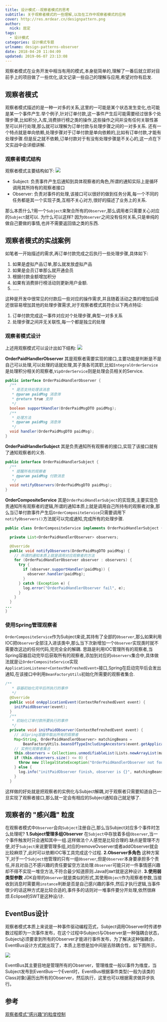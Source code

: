 ```yaml
---
title: 设计模式--观察者模式的思考
subtitle: 关于观察者模式的一些理解,以及在工作中观察者模式的应用
cover: http://res.mrdear.cn/designpattern.png
author: 
  nick: 屈定
tags:
  - 设计模式
categories: 设计模式专题
urlname: design-patterns-observer
date: 2018-04-20 11:04:09
updated: 2019-06-07 23:13:08
---
```

观察者模式在业务开发中相当有用的模式,本身挺简单的,理解了一番后就立即对目前手上的项目做了一些优化,该文记录一些自己的理解与应用,希望对你有启发.

## 观察者模式
观察者模式描述的是一种一对多的关系,这里的一可能是某个状态发生变化,也可能是某一个事件产生.举个例子,针对订单付款,这一事件产生后可能需要经过很多个处理步骤,比如积分,入库,消费排行榜之类的操作,这些操作之间并没有任何关联性甚至可以并行处理,那么就可以理解为订单付款与处理步骤之间的一对多关系.
还有一个特点就是单向依赖,处理步骤对于订单付款是单向依赖的,比如有订单付款,才能有处理步骤.但是反之就不依赖,订单付款对于有没有处理步骤是不关心的,这一点在下文实战中会详细讲解.

### 观察者模式结构
观察者模式主要结构如下:
![](http://res.mrdear.cn/1524063218.png?imageMogr2/thumbnail/!100p)
- Subject: 负责事件产生后通知到具体观察者的角色,所谓的通知实际上是循环调用其所持有的观察者接口
- Observer: 负责对事件的处理,该接口可以很好的做到任务分离,每一个不同的任务都是其一个实现子类,互相不关心对方,很好的描述了业务上的关系.

那么本质什么?用一个`Subject`来聚合所有的`Observer`,那么调用者只需要关心对应的`Subject`就可以.
为什么可以这样? 因为`Observer`之间没有任何关系,只是单纯的做自己要做的事情,也并不需要返回值之类的东西.

## 观察者模式的实战案例
如笔者一开始描述的需求,再订单付款完成之后执行一些处理步骤,具体如下:
1. 如果是虚拟产品订单,那么就发放虚拟产品
2. 如果是会员订单那么就开通会员
3. 根据付款金额增加积分
4. 如果有消费排行榜活动则更新用户金额.
5. .....

这种是开发中很常见的付款后一些对应的操作需求,并且随着活动之类的增加后续还很容易增加其他的处理步骤需求,对于观察者模式其符合以下两点特征:
1. 订单付款完成这一事件对应对个处理步骤,典型一对多关系
2. 处理步骤之间并无关联性,每一个都是独立的处理

### 观察者模式设计
上述用观察模式可以设计出如下结构:
![](http://res.mrdear.cn/1524065151.png?imageMogr2/thumbnail/!120p)

**OrderPaidHandlerObserver**
其是观察者需要实现的接口,主要功能是判断是不是自己可以处理,可以处理的话就处理,其子类各司其职,比如`IntegralOrderService`是处理积分相关的观察者,`VipOrderService`则是处理会员相关的Service.
```java
public interface OrderPaidHandlerObserver {
  /**
   * 是否支持处理该消息
   * @param paidMsg 消息体
   * @return true 支持
   */
  boolean supportHandler(OrderPaidMsgDTO paidMsg);
  /**
   * 处理方法
   * @param paidMsg 消息体
   */
  void handler(OrderPaidMsgDTO paidMsg);
}
```
**OrderPaidHandlerSubject**
其是负责通知所有观察者的接口,实现了该接口就有了通知观察者的义务.
```java
public interface OrderPaidHandlerSubject {
  /**
   * 提醒所有的观察者
   * @param paidMsg 付款消息
   */
  void notifyObservers(OrderPaidMsgDTO paidMsg);
}
```
**OrderCompositeService**
其是`OrderPaidHandlerSubject`的实现类,主要实现负责通知所有观察者的逻辑,所谓的通知本质上就是调用自己所持有的观察者对象,那么当订单付款事件产生后`OrderCompositeService`只需要调用下`notifyObservers()`方法就可以完成通知,完成所有的处理步骤.
```java
public class OrderCompositeService implements OrderPaidHandlerSubject {

  private List<OrderPaidHandlerObserver> observers;

  @Override
  public void notifyObservers(OrderPaidMsgDTO paidMsg) {
    // 所谓的通知本质上就是调用对应观察者的方法
    for (OrderPaidHandlerObserver observer : observers) {
      try {
        if (observer.supportHandler(paidMsg)) {
          observer.handler(paidMsg);
        }
      } catch (Exception e) {
        log.error("OrderPaidHandlerObserver fail", e);
      }
    }
  }
...
}
```

### 使用Spring管理观察者
`OrderCompositeService`作为Subject来说,其持有了全部的`Observer`,那么如果利用IOC把`Observer`全部注入进该类中,那么当下次新增加一个`Observer`实现类时就不需要改这边的任何代码,完完全全的解耦.
思路是利用IOC管理所有的观察者,当Spring容器启动完毕后获取所有的观察者,添加到对应的`observers`集合中,具体做法就是让`OrderCompositeService`实现`ApplicationListener<ContextRefreshedEvent>`接口,Spring在启动完毕后会发出通知,在该接口中利用`BeanFactoryUtils`初始化所需要的观察者集合.
```java
/**
   * 容器初始化完毕后所执行的事件
   */
  @Override
  public void onApplicationEvent(ContextRefreshedEvent event) {
    initPaidObserver(event);
  }
  /**
   * 初始化订单付款所要执行的事件
   */
  private void initPaidObserver(ContextRefreshedEvent event) {
    // 从Spring容器中取出所有的观察者
    Map<String, OrderPaidHandlerObserver> matchingBeans =
        BeanFactoryUtils.beansOfTypeIncludingAncestors(event.getApplicationContext(), OrderPaidHandlerObserver.class, true, false);
    // 实例化观察者集合
    this.observers = Collections.unmodifiableList(Lists.newArrayList(matchingBeans.values()));
    if (this.observers.size() <= 0) {
      throw new IllegalStateException("OrderPaidHandlerObserver not found");
    } else {
      log.info("initPaidObserver finish, observer is {}", matchingBeans.keySet());
    }
  }
```

这样做的好处就是把观察者的实例化与Subject解耦,对于观察者只需要知道自己一旦实现了观察者接口,那么就一定会有相应的Subject通知自己就足够了.

## 观察者的 "感兴趣" 粒度
在观察者模式中`Observer`会向`Subject`注册自己,那么当Subject对应多个事件时怎么处理呢?
**1.Subject管理多组Observer**
在`Subject`中存放着多组`Observer`,当一个事件触发时只会通知其中一组.这样做法个人感觉是比较合理的.缺点是管理不方便,对于`Subject`来说要管理多组,对应的removeOvserver或者addObserver就会比较麻烦了,此时可以依赖IOC等工具完成这个过程.
**2.Observer多角色**
这种方案下,对于一个`Subject`他管理的只有一组`Observer`,但是`Observer`本身要承担多个责任,并且对自己不感兴趣的责任要留空方法处理.`Observer`可能只对一件事情感兴趣却不得不实现一堆空方法,不符合最少知道原则.Java的`AWT`就是这种设计.
**3.使用弱类型参数**
JDK自带的`Observer`就是类似的形式,其使用`Object`作为观察者参数,当接收到消息时需要用`instance`判断是否是自己感兴趣的事件,然后才执行逻辑,当事件很少的话这种方式是比较合适的,事件多的话则对一堆事件要分开处理,依然很麻烦.Eclipse的SWT是这种设/计.

## EventBus设计
观察者模式本质上来说是一种事件驱动编程范式，Subject调用Observer时传递参数过程即为一次事件发布，在这个过程中Subject与Observer是一种强耦合状态，Subject必须要拿到所有的Observer才能进行事件发布，为了解决这种强耦合，EventBus设计方式就出现了，本质上思想是加中间层去除耦合性，如下图所示，

![](http://res.mrdear.cn/1559919617.png?imageMogr2/thumbnail/!100p)

EventBus其主要目地是管理所有的Observer，管理维度一般以事件为维度，当Subject发布到EventBus一个Event时，EventBus根据事件类型(一般为该类的Class对象)遍历出所有的Observer，然后执行，这里也可以根据需求做异步执行。


## 参考
[观察者模式“感兴趣”的粒度控制](http://javatar.iteye.com/blog/38775)